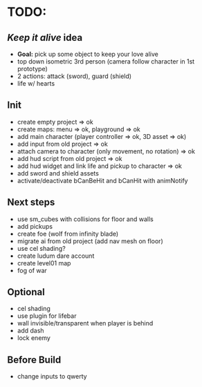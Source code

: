 # TODO:

## _Keep it alive_ idea


- **Goal:** pick up some object to keep your love alive
- top down isometric 3rd person (camera follow character in 1st prototype)
- 2 actions: attack (sword), guard (shield)
- life w/ hearts

## Init

- create empty project => ok
- create maps: menu => ok, playground => ok
- add main character (player controller  => ok, 3D asset => ok)
- add input from old project => ok
- attach camera to character (only movement, no rotation) => ok
- add hud script from old project => ok
- add hud widget and link life and pickup to character => ok
- add sword and shield assets
- activate/deactivate bCanBeHit and bCanHit with animNotify

## Next steps

- use sm_cubes with collisions for floor and walls
- add pickups
- create foe (wolf from infinity blade)
- migrate ai from old project (add nav mesh on floor)
- use cel shading?
- create ludum dare account
- create level01 map
- fog of war

## Optional

- cel shading
- use plugin for lifebar
- wall invisible/transparent when player is behind
- add dash
- lock enemy

## Before Build

- change inputs to qwerty
